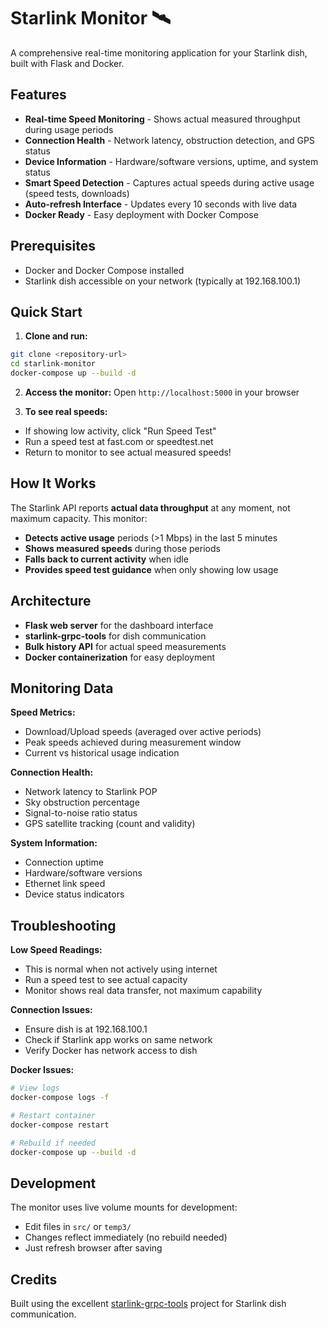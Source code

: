 # Starlink Monitor 🛰️

A comprehensive real-time monitoring application for your Starlink dish, built with Flask and Docker.

## Features

- **Real-time Speed Monitoring** - Shows actual measured throughput during usage periods
- **Connection Health** - Network latency, obstruction detection, and GPS status  
- **Device Information** - Hardware/software versions, uptime, and system status
- **Smart Speed Detection** - Captures actual speeds during active usage (speed tests, downloads)
- **Auto-refresh Interface** - Updates every 10 seconds with live data
- **Docker Ready** - Easy deployment with Docker Compose

## Prerequisites

- Docker and Docker Compose installed
- Starlink dish accessible on your network (typically at 192.168.100.1)

## Quick Start

1. **Clone and run:**
```bash
git clone <repository-url>
cd starlink-monitor
docker-compose up --build -d
```

2. **Access the monitor:**
Open `http://localhost:5000` in your browser

3. **To see real speeds:**
- If showing low activity, click "Run Speed Test"  
- Run a speed test at fast.com or speedtest.net
- Return to monitor to see actual measured speeds!

## How It Works

The Starlink API reports **actual data throughput** at any moment, not maximum capacity. This monitor:

- **Detects active usage** periods (>1 Mbps) in the last 5 minutes
- **Shows measured speeds** during those periods
- **Falls back to current activity** when idle
- **Provides speed test guidance** when only showing low usage

## Architecture

- **Flask web server** for the dashboard interface
- **starlink-grpc-tools** for dish communication  
- **Bulk history API** for actual speed measurements
- **Docker containerization** for easy deployment

## Monitoring Data

**Speed Metrics:**
- Download/Upload speeds (averaged over active periods)
- Peak speeds achieved during measurement window
- Current vs historical usage indication

**Connection Health:**
- Network latency to Starlink POP
- Sky obstruction percentage  
- Signal-to-noise ratio status
- GPS satellite tracking (count and validity)

**System Information:**
- Connection uptime
- Hardware/software versions
- Ethernet link speed
- Device status indicators

## Troubleshooting

**Low Speed Readings:**
- This is normal when not actively using internet
- Run a speed test to see actual capacity
- Monitor shows real data transfer, not maximum capability

**Connection Issues:**
- Ensure dish is at 192.168.100.1
- Check if Starlink app works on same network
- Verify Docker has network access to dish

**Docker Issues:**
```bash
# View logs
docker-compose logs -f

# Restart container
docker-compose restart

# Rebuild if needed
docker-compose up --build -d
```

## Development

The monitor uses live volume mounts for development:
- Edit files in `src/` or `temp3/` 
- Changes reflect immediately (no rebuild needed)
- Just refresh browser after saving

## Credits

Built using the excellent [starlink-grpc-tools](https://github.com/sparky8512/starlink-grpc-tools) project for Starlink dish communication.